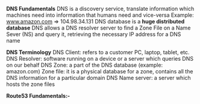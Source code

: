 **DNS Fundamentals**
DNS is a discovery service, translate information which machines need into information that humans need and vice-versa
Example: www.amazon.com => 104.98.34.131
DNS database is a **huge distributed database**
DNS allows a DNS resolver server to find a Zone File on a Name Sever (NS) and query  it, retrieving the necessary IP address for a DNS name

**DNS Terminology**
DNS Client: refers to a customer PC, laptop, tablet, etc.
DNS Resolver: software running on a device or a server which queries DNS on our behalf
DNS Zone: a part of the DNS database (example: amazon.com)
Zone file: it is a physical database for a zone, contains all the DNS information for a particular domain
DNS Name server: a server which hosts the zone files

**Route53 Fundamentals:-**

